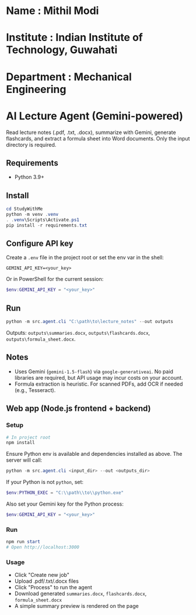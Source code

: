 


# Name : Mithil Modi
# Institute : Indian Institute of Technology, Guwahati
# Department : Mechanical Engineering



# AI Lecture Agent (Gemini-powered)

Read lecture notes (.pdf, .txt, .docx), summarize with Gemini, generate flashcards, and extract a formula sheet into Word documents. Only the input directory is required.

## Requirements
- Python 3.9+

## Install
```powershell
cd StudyWithMe
python -m venv .venv
. .venv\Scripts\Activate.ps1
pip install -r requirements.txt
```

## Configure API key
Create a `.env` file in the project root or set the env var in the shell:
```
GEMINI_API_KEY=<your_key>
```
Or in PowerShell for the current session:
```powershell
$env:GEMINI_API_KEY = "<your_key>"
```

## Run
```powershell
python -m src.agent.cli "C:\path\to\lecture_notes" --out outputs
```
Outputs: `outputs\summaries.docx`, `outputs\flashcards.docx`, `outputs\formula_sheet.docx`.

## Notes
- Uses Gemini (`gemini-1.5-flash`) via `google-generativeai`. No paid libraries are required, but API usage may incur costs on your account.
- Formula extraction is heuristic. For scanned PDFs, add OCR if needed (e.g., Tesseract).

## Web app (Node.js frontend + backend)

### Setup
```powershell
# In project root
npm install
```

Ensure Python env is available and dependencies installed as above. The server will call:
```powershell
python -m src.agent.cli <input_dir> --out <outputs_dir>
```
If your Python is not `python`, set:
```powershell
$env:PYTHON_EXEC = "C:\\path\\to\\python.exe"
```

Also set your Gemini key for the Python process:
```powershell
$env:GEMINI_API_KEY = "<your_key>"
```

### Run
```powershell
npm run start
# Open http://localhost:3000
```

### Usage
- Click "Create new job"
- Upload .pdf/.txt/.docx files
- Click "Process" to run the agent
- Download generated `summaries.docx`, `flashcards.docx`, `formula_sheet.docx`
- A simple summary preview is rendered on the page
